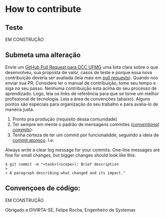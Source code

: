 # How to contribute
<!--
I'm really glad you're reading this, because we need volunteer developers to help this project come to fruition.

If you haven't already, come find us in IRC ([#opengovernment](irc://chat.freenode.net/opengovernment) on freenode). We want you working on things you're excited about.

Here are some important resources:

  * [OpenGovernment for Developers](http://opengovernment.org/pages/developer) tells you where we are,
  * [Our roadmap](http://opengovernment.org/pages/wish-list) is the 10k foot view of where we're going, and
  * [Pivotal Tracker](http://pivotaltracker.com/projects/64842) is our day-to-day project management space.
  * Mailing list: Join our [developer list](http://groups.google.com/group/opengovernment/)
  * Bugs? [Lighthouse](https://participatorypolitics.lighthouseapp.com/projects/47665-opengovernment/overview) is where to report them
  * IRC: chat.freenode.net channel [#opengovernment](irc://chat.freenode.net/opengovernment). We're usually there during business hours.
-->
## Teste
EM CONSTRUÇÃO
<!--
We have will need always to check your 
-->
## Submeta uma alteração

Envie um [GitHub Pull Request para DCC UFMG](https://github.com/dccufmg/.github/pull/new/main) uma lista clara sobre o que desenvolveu, sua proposta de valor, casos de teste e porque essa nova contribuição deveria ser avaliada (leia mais em [pull requests](http://help.github.com/pull-requests/)). Quando nos enviar sua PR, Considere ler o manual de contribuição, tome seu tempo e siga no seu passo. Nenhuma contribuição esta acima do seu processo de aprendizado. Logo, leia os links de referência para que se torne um melhor profissional de tecnologia. Leia a área de convenções (abaixo). Alguns pontos são especiais para organização do seu trabalho e para avalia-lo de maneira justa. 

1. Pronto pra produção (requisito dessa comunidade)
2. Ter sempre em mente o padrão de mensagens commites ([_conventional commits_](https://www.conventionalcommits.org/en/v1.0.0/)):
3. Tenha certeza de ter um commit por funcionalidde, seguindo a ideia de [commit atomico](https://en.wikipedia.org/wiki/Atomic_commit#:~:text=In%20the%20field%20of%20computer,is%20said%20to%20have%20succeeded). I.e:

Always write a clear log message for your commits. One-line messages are fine for small changes, but bigger changes should look like this:

    $ git commit -m "<task>(<scope>): Brief description
    > 
    > A paragraph describing what changed and its impact."

## Convençoes de código:
<!--TODO-->
EM CONSTRUÇÂO
<!--
Start reading our code and you'll get the hang of it. We optimize for readability:

  * We indent using two spaces (soft tabs)
  * we follow [12 Factor App](https://12factor.net/)
  * We avoid logic in views, putting HTML generators into helpers
  * We ALWAYS put spaces after list items and method parameters (`[1, 2, 3]`, not `[1,2,3]`), around operators (`x += 1`, not `x+=1`), and around hash arrows.
  * This is open source software. Consider the people who will read your code, and make it look nice for them. It's sort of like driving a car: Perhaps you love doing donuts when you're alone, but with passengers the goal is to make the ride as smooth as possible.
-->

Obrigado e DIVIRTA-SE,
Felipe Rocha, Engenheiro de Systemas